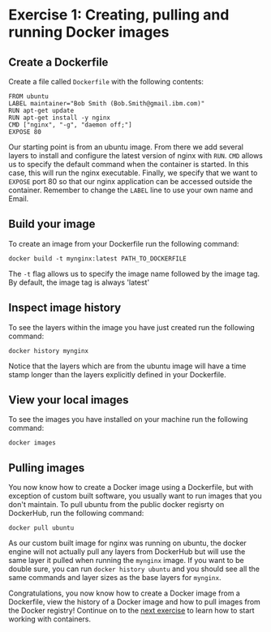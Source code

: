 # Exercise 1: Creating, pulling and running Docker images

## Create a Dockerfile

Create a file called `Dockerfile` with the following contents:

```
FROM ubuntu
LABEL maintainer="Bob Smith (Bob.Smith@gmail.ibm.com)"
RUN apt-get update
RUN apt-get install -y nginx
CMD ["nginx", "-g", "daemon off;"]
EXPOSE 80
```

Our starting point is from an ubuntu image. From there we add several layers to install and configure the latest version of nginx with `RUN`. `CMD` allows us to specify the default command when the container is started. In this case, this will run the nginx executable. Finally, we specify that we want to `EXPOSE` port 80 so that our nginx application can be accessed outside the container. Remember to change the `LABEL` line to use your own name and Email.

## Build your image

To create an image from your Dockerfile run the following command:

`docker build -t mynginx:latest PATH_TO_DOCKERFILE`

The `-t` flag allows us to specify the image name followed by the image tag. By default, the image tag is always 'latest'

## Inspect image history

To see the layers within the image you have just created run the following command:

`docker history mynginx`

Notice that the layers which are from the ubuntu image will have a time stamp longer than the layers explicitly defined in your Dockerfile.

## View your local images

To see the images you have installed on your machine run the following command:

`docker images`

## Pulling images

You now know how to create a Docker image using a Dockerfile, but with exception of custom built software, you usually want to run images that you don't maintain. To pull ubuntu from the public docker regisrty on DockerHub, run the following command:

`docker pull ubuntu`

As our custom built image for nginx was running on ubuntu, the docker engine will not actually pull any layers from DockerHub but will use the same layer it pulled when running the `mynginx` image. If you want to be double sure, you can run `docker history ubuntu` and you should see all the same commands and layer sizes as the base layers for `mynginx`.

Congratulations, you now know how to create a Docker image from a Dockerfile, view the history of a Docker image and how to pull images from the Docker registry! Continue on to the [next exercise](https://github.com/mofsal/containers101/tree/master/2_Create_view_stop_containers) to learn how to start working with containers.
